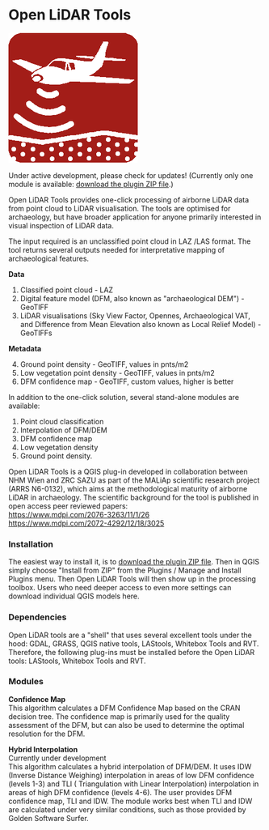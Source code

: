# **Open LiDAR Tools**

![Logo]( src/plugin/open_lidar_tools/icon.png "Open LiDAR Tools")

Under active development, please check for updates! (Currently only one module is available: [download the plugin ZIP file](https://github.com/stefaneichert/OpenLidarTools/raw/main/src/plugin/open_lidar_tools.zip "Download Plugin as ZIP").)

Open LiDAR Tools provides one-click processing of airborne LiDAR data from point cloud to LiDAR visualisation. The tools are optimised for archaeology, but have broader application for anyone primarily interested in visual inspection of LiDAR data.

The input required is an unclassified point cloud in LAZ /LAS format. The tool returns several outputs needed for interpretative mapping of archaeological features. 

**Data**
  1. Classified point cloud  - LAZ
  2. Digital feature model (DFM, also known as "archaeological DEM") - GeoTIFF
  3. LiDAR visualisations (Sky View Factor, Opennes, Archaeological VAT, and Difference from Mean Elevation also known as Local Relief Model) - GeoTIFFs

**Metadata**

  4. Ground point density - GeoTIFF, values in pnts/m2
  5. Low vegetation point density - GeoTIFF, values in pnts/m2
  6. DFM confidence map - GeoTIFF, custom values, higher is better

In addition to the one-click solution, several stand-alone modules are available:
 1. Point cloud classification
 2. Interpolation of DFM/DEM
 3. DFM confidence map
 4. Low vegetation density
 5. Ground point density.

Open LiDAR Tools is a QGIS plug-in developed in collaboration between NHM Wien and ZRC SAZU as part of the MALiAp scientific research project (ARRS N6-0132), which aims at the methodological maturity of airborne LiDAR in archaeology. The scientific background for the tool is published in open access peer reviewed papers:  
https://www.mdpi.com/2076-3263/11/1/26  
https://www.mdpi.com/2072-4292/12/18/3025

### **Installation**

The easiest way to install it, is to [download the plugin ZIP file](https://github.com/stefaneichert/OpenLidarTools/raw/main/src/plugin/open_lidar_tools.zip "Download Plugin as ZIP").
Then in QGIS simply choose "Install from ZIP" from the Plugins / Manage and Install Plugins menu.
Then Open LiDAR Tools will then show up in the processing toolbox.
Users who need deeper access to even more settings can download individual QGIS models here.

### **Dependencies**

Open LiDAR tools are a "shell" that uses several excellent tools under the hood: GDAL, GRASS, QGIS native tools, LAStools, Whitebox Tools and RVT. Therefore, the following plug-ins must be installed before the Open LiDAR tools: LAStools, Whitebox Tools and RVT.


### **Modules**

**Confidence Map**  
This algorithm calculates a DFM Confidence Map based on the CRAN decision tree. The confidence map is primarily used for the quality assessment of the DFM, but can also be used to determine the optimal resolution for the DFM.

**Hybrid Interpolation**  
Currently under development  
This algorithm calculates a hybrid interpolation of DFM/DEM. It uses IDW (Inverse Distance Weighing) interpolation in areas of low DFM confidence (levels 1-3) and TLI ( Triangulation with Linear Interpolation) interpolation in areas of high DFM confidence (levels 4-6). The user provides DFM confidence map, TLI and IDW. The module works best when TLI and IDW are calculated under very similar conditions, such as those provided by Golden Software Surfer.

